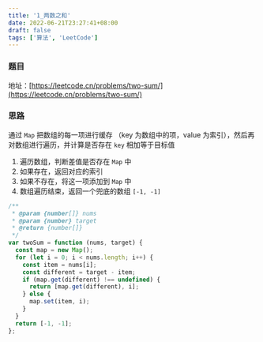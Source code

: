 ```yaml
---
title: '1_两数之和'
date: 2022-06-21T23:27:41+08:00
draft: false
tags: ['算法', 'LeetCode']
---
```


### 题目

地址：[https://leetcode.cn/problems/two-sum/](https://leetcode.cn/problems/two-sum/)

### 思路

通过 `Map` 把数组的每一项进行缓存 （key 为数组中的项，value 为索引），然后再对数组进行遍历，并计算是否存在 `key` 相加等于目标值

1. 遍历数组，判断差值是否存在 `Map` 中
2. 如果存在，返回对应的索引
3. 如果不存在，将这一项添加到 `Map` 中
4. 数组遍历结束，返回一个兜底的数组 `[-1, -1]`

```javascript
/**
 * @param {number[]} nums
 * @param {number} target
 * @return {number[]}
 */
var twoSum = function (nums, target) {
  const map = new Map();
  for (let i = 0; i < nums.length; i++) {
    const item = nums[i];
    const different = target - item;
    if (map.get(different) !== undefined) {
      return [map.get(different), i];
    } else {
      map.set(item, i);
    }
  }
  return [-1, -1];
};
```
